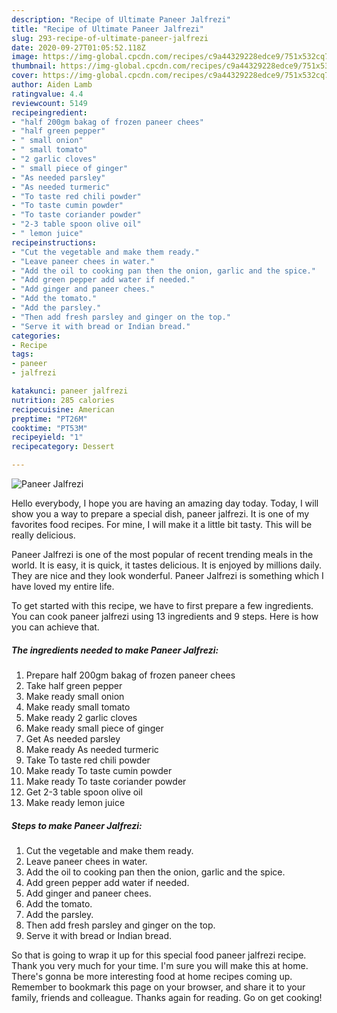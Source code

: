 ```yaml
---
description: "Recipe of Ultimate Paneer Jalfrezi"
title: "Recipe of Ultimate Paneer Jalfrezi"
slug: 293-recipe-of-ultimate-paneer-jalfrezi
date: 2020-09-27T01:05:52.118Z
image: https://img-global.cpcdn.com/recipes/c9a44329228edce9/751x532cq70/paneer-jalfrezi-recipe-main-photo.jpg
thumbnail: https://img-global.cpcdn.com/recipes/c9a44329228edce9/751x532cq70/paneer-jalfrezi-recipe-main-photo.jpg
cover: https://img-global.cpcdn.com/recipes/c9a44329228edce9/751x532cq70/paneer-jalfrezi-recipe-main-photo.jpg
author: Aiden Lamb
ratingvalue: 4.4
reviewcount: 5149
recipeingredient:
- "half 200gm bakag of frozen paneer chees"
- "half green pepper"
- " small onion"
- " small tomato"
- "2 garlic cloves"
- " small piece of ginger"
- "As needed parsley"
- "As needed turmeric"
- "To taste red chili powder"
- "To taste cumin powder"
- "To taste coriander powder"
- "2-3 table spoon olive oil"
- " lemon juice"
recipeinstructions:
- "Cut the vegetable and make them ready."
- "Leave paneer chees in water."
- "Add the oil to cooking pan then the onion, garlic and the spice."
- "Add green pepper add water if needed."
- "Add ginger and paneer chees."
- "Add the tomato."
- "Add the parsley."
- "Then add fresh parsley and ginger on the top."
- "Serve it with bread or Indian bread."
categories:
- Recipe
tags:
- paneer
- jalfrezi

katakunci: paneer jalfrezi 
nutrition: 285 calories
recipecuisine: American
preptime: "PT26M"
cooktime: "PT53M"
recipeyield: "1"
recipecategory: Dessert

---
```



![Paneer Jalfrezi](https://img-global.cpcdn.com/recipes/c9a44329228edce9/751x532cq70/paneer-jalfrezi-recipe-main-photo.jpg)

Hello everybody, I hope you are having an amazing day today. Today, I will show you a way to prepare a special dish, paneer jalfrezi. It is one of my favorites food recipes. For mine, I will make it a little bit tasty. This will be really delicious.



Paneer Jalfrezi is one of the most popular of recent trending meals in the world. It is easy, it is quick, it tastes delicious. It is enjoyed by millions daily. They are nice and they look wonderful. Paneer Jalfrezi is something which I have loved my entire life.


To get started with this recipe, we have to first prepare a few ingredients. You can cook paneer jalfrezi using 13 ingredients and 9 steps. Here is how you can achieve that.

<!--inarticleads1-->

##### The ingredients needed to make Paneer Jalfrezi:

1. Prepare half 200gm bakag of frozen paneer chees
1. Take half green pepper
1. Make ready  small onion
1. Make ready  small tomato
1. Make ready 2 garlic cloves
1. Make ready  small piece of ginger
1. Get As needed parsley
1. Make ready As needed turmeric
1. Take To taste red chili powder
1. Make ready To taste cumin powder
1. Make ready To taste coriander powder
1. Get 2-3 table spoon olive oil
1. Make ready  lemon juice




<!--inarticleads2-->

##### Steps to make Paneer Jalfrezi:

1. Cut the vegetable and make them ready.
1. Leave paneer chees in water.
1. Add the oil to cooking pan then the onion, garlic and the spice.
1. Add green pepper add water if needed.
1. Add ginger and paneer chees.
1. Add the tomato.
1. Add the parsley.
1. Then add fresh parsley and ginger on the top.
1. Serve it with bread or Indian bread.




So that is going to wrap it up for this special food paneer jalfrezi recipe. Thank you very much for your time. I'm sure you will make this at home. There's gonna be more interesting food at home recipes coming up. Remember to bookmark this page on your browser, and share it to your family, friends and colleague. Thanks again for reading. Go on get cooking!
